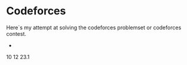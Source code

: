 

# Codeforces


Here`s my attempt at solving the codeforces problemset or codeforces  contest.

-

10 12 23.1


